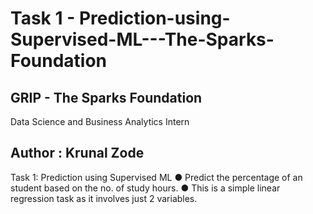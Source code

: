 # Task 1 - Prediction-using-Supervised-ML---The-Sparks-Foundation
## GRIP - The Sparks Foundation
Data Science and Business Analytics Intern
## Author : Krunal Zode
Task 1: Prediction using Supervised ML ● Predict the percentage of an student based on the no. of study hours. ● This is a simple linear regression task as it involves just 2 variables.
